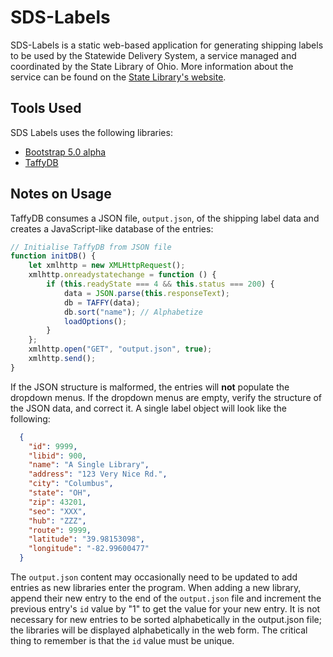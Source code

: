 # SDS-Labels

SDS-Labels is a static web-based application for generating shipping labels to be used by the Statewide Delivery System, a service managed and coordinated by the State Library of Ohio. More information about the service can be found on the [State Library's website](https://library.ohio.gov/services-for-libraries/statewide-delivery/).

## Tools Used

SDS Labels uses the following libraries:
* [Bootstrap 5.0 alpha](https://v5.getbootstrap.com)
* [TaffyDB](https://github.com/typicaljoe/taffydb)

## Notes on Usage
TaffyDB consumes a JSON file, `output.json`, of the shipping label data and creates a JavaScript-like database of the entries:

```javascript
// Initialise TaffyDB from JSON file
function initDB() {
    let xmlhttp = new XMLHttpRequest();
    xmlhttp.onreadystatechange = function () {
        if (this.readyState === 4 && this.status === 200) {
            data = JSON.parse(this.responseText);
            db = TAFFY(data);
            db.sort("name"); // Alphabetize
            loadOptions();
        }
    };
    xmlhttp.open("GET", "output.json", true);
    xmlhttp.send();
}
```
If the JSON structure is malformed, the entries will __not__ populate the dropdown menus. If the dropdown menus are empty, verify the structure of the JSON data, and correct it. A single label object will look like the following:

```json
  {
    "id": 9999,
    "libid": 900,
    "name": "A Single Library",
    "address": "123 Very Nice Rd.",
    "city": "Columbus",
    "state": "OH",
    "zip": 43201,
    "seo": "XXX",
    "hub": "ZZZ",
    "route": 9999,
    "latitude": "39.98153098",
    "longitude": "-82.99600477"
  }
```

The `output.json` content may occasionally need to be updated to add entries as new libraries enter the program.  When adding a new library, append their new entry to the end of the `output.json` file and increment the previous entry's `id` value by "1" to get the value for your new entry.  It is not necessary for new entries to be sorted alphabetically in the output.json file; the libraries will be displayed alphabetically in the web form.  The critical thing to remember is that the `id` value must be unique.
